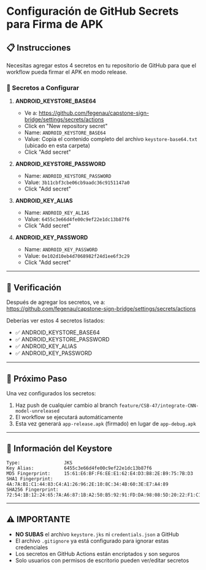 # Configuración de GitHub Secrets para Firma de APK

## 📋 Instrucciones

Necesitas agregar estos 4 secretos en tu repositorio de GitHub para que el workflow pueda firmar el APK en modo release.

### 🔑 Secretos a Configurar

1. **ANDROID_KEYSTORE_BASE64**
   - Ve a: https://github.com/fegenau/capstone-sign-bridge/settings/secrets/actions
   - Click en "New repository secret"
   - Name: `ANDROID_KEYSTORE_BASE64`
   - Value: Copia el contenido completo del archivo `keystore-base64.txt` (ubicado en esta carpeta)
   - Click "Add secret"

2. **ANDROID_KEYSTORE_PASSWORD**
   - Name: `ANDROID_KEYSTORE_PASSWORD`
   - Value: `3b11cbf3cbe06cb9aadc36c9151147a0`
   - Click "Add secret"

3. **ANDROID_KEY_ALIAS**
   - Name: `ANDROID_KEY_ALIAS`
   - Value: `6455c3e66d4fe00c9ef22e1dc13b87f6`
   - Click "Add secret"

4. **ANDROID_KEY_PASSWORD**
   - Name: `ANDROID_KEY_PASSWORD`
   - Value: `0e102d10eb4d7068982f24d1ee6f3c29`
   - Click "Add secret"

---

## 🎯 Verificación

Después de agregar los secretos, ve a:
https://github.com/fegenau/capstone-sign-bridge/settings/secrets/actions

Deberías ver estos 4 secretos listados:
- ✅ ANDROID_KEYSTORE_BASE64
- ✅ ANDROID_KEYSTORE_PASSWORD
- ✅ ANDROID_KEY_ALIAS
- ✅ ANDROID_KEY_PASSWORD

---

## 🚀 Próximo Paso

Una vez configurados los secretos:
1. Haz push de cualquier cambio al branch `feature/CSB-47/integrate-CNN-model-unreleased`
2. El workflow se ejecutará automáticamente
3. Esta vez generará `app-release.apk` (firmado) en lugar de `app-debug.apk`

---

## 📝 Información del Keystore

```
Type:                JKS
Key Alias:           6455c3e66d4fe00c9ef22e1dc13b87f6
MD5 Fingerprint:     15:61:E6:BF:F6:EE:E1:62:E4:D3:B8:2E:B9:75:7B:D3
SHA1 Fingerprint:    4A:7A:B1:C1:44:83:C4:A1:26:96:2E:10:8C:34:4B:60:3E:E7:A4:89
SHA256 Fingerprint:  72:54:1B:12:24:65:7A:A6:87:1B:A2:50:B5:92:91:FD:DA:98:08:5D:20:22:F1:C1:D0:55:F3:EB:46:9F:F0:2B
```

---

## ⚠️ IMPORTANTE

- **NO SUBAS** el archivo `keystore.jks` ni `credentials.json` a GitHub
- El archivo `.gitignore` ya está configurado para ignorar estas credenciales
- Los secretos en GitHub Actions están encriptados y son seguros
- Solo usuarios con permisos de escritorio pueden ver/editar secretos
